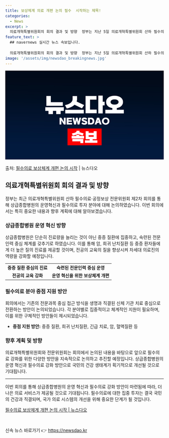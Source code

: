 ```yaml
---
title: 보상체계 의료 개편 논의 필수  시작하는 제목!
categories:
  - News
excerpt: >
  의료개혁특별위원회의 회의 결과 및 방향  정부는 지난 5일 의료개혁특별위원회 산하 필수의료·공정보상 전문위원…
feature_text: >
  ## navernews 실시간 뉴스 속보입니다.

  의료개혁특별위원회의 회의 결과 및 방향  정부는 지난 5일 의료개혁특별위원회 산하 필수의료·공정보상 전문위원…
image: '/assets/img/newsdao_breakingnews.jpg'
---
```


![뉴스다오 속보](/assets/img/newsdao_breakingnews.jpg)

<p>출처: <a href="https://newsdao.kr/4121" rel="dofollow">필수의료 보상체계 개편 논의 시작</a> | 뉴스다오</p>

<h2 data-ke-size="size26">의료개혁특별위원회 회의 결과 및 방향</h2>

<p data-ke-size="size16">정부는 최근 의료개혁특별위원회 산하 필수의료·공정보상 전문위원회 제2차 회의를 통해 상급종합병원의 운영혁신과 필수의료 투자 분야에 대해 논의하였습니다. 이번 회의에서는 특히 중요한 내용과 향후 계획에 대해 알아보겠습니다.</p>

<h3><b>상급종합병원 운영 혁신 방향</b></h3>

<p data-ke-size="size16">상급종합병원은 단순히 진료량을 늘리는 것이 아닌 중증 질환에 집중하고, 숙련된 전문인력 중심 체계를 갖추기로 하였습니다. 이를 통해 암, 희귀 난치질환 등 중증 환자들에게 더 높은 질의 진료를 제공할 것이며, 전공의 교육의 질을 향상시켜 차세대 의료진의 역량을 강화할 예정입니다.</p>

<table>
    <tr>
        <td style="text-align: center; height: 17px;"><b>중증 질환 중심의 진료</b></td>
        <td style="text-align: center; height: 17px;"><b>숙련된 전문인력 중심 운영</b></td>
    </tr>
    <tr>
        <td style="text-align: center; height: 17px;"><b>전공의 교육 강화</b></td>
        <td style="text-align: center; height: 17px;"><b>운영 혁신을 위한 보상체계 개편</b></td>
    </tr>
</table>

<h3><b>필수의료 분야 중점 지원 방안</b></h3>

<p data-ke-size="size16">회의에서는 기존의 전문과목 중심 접근 방식을 생명과 직결된 신체 기관 치료 중심으로 전환하는 방안이 논의되었습니다. 각 분야별로 집중적이고 체계적인 지원이 필요하며, 이를 위한 구체적인 방안들이 제시되었습니다.</p>

<ul>
    <li><b>중점 지원 방안:</b> 중증 질환, 희귀 난치질환, 긴급 치료, 암, 혈액질환 등</li>
</ul>

<h3><b>향후 계획 및 방향</b></h3>

<p data-ke-size="size16">의료개혁특별위원회와 전문위원회는 회의에서 논의된 내용을 바탕으로 앞으로 필수의료 강화를 위한 다양한 방안을 지속적으로 논의하고 추진할 예정입니다. 상급종합병원의 운영 혁신과 필수의료 강화 방안으로 국민의 건강 생태계가 획기적으로 개선될 것으로 기대됩니다.</p>

<hr>

<p data-ke-size="size16">이번 회의를 통해 상급종합병원의 운영 혁신과 필수의료 강화 방안이 마련됨에 따라, 더 나은 의료 서비스가 제공될 것으로 기대됩니다. 필수의료에 대한 집중 투자는 결국 국민의 건강과 직결되며, 국가 의료 시스템의 개선을 위해 중요한 단계가 될 것입니다.</p>

<p data-ke-size="size16"><a href="https://newsdao.kr/4121">필수의료 보상체계 개편 논의 시작 | 뉴스다오</a></p>
<p data-ke-size="size16">&nbsp;</p> 

신속 뉴스 바로가기 👉 <a href="https://newsdao.kr" rel="dofollow">https://newsdao.kr</a>


